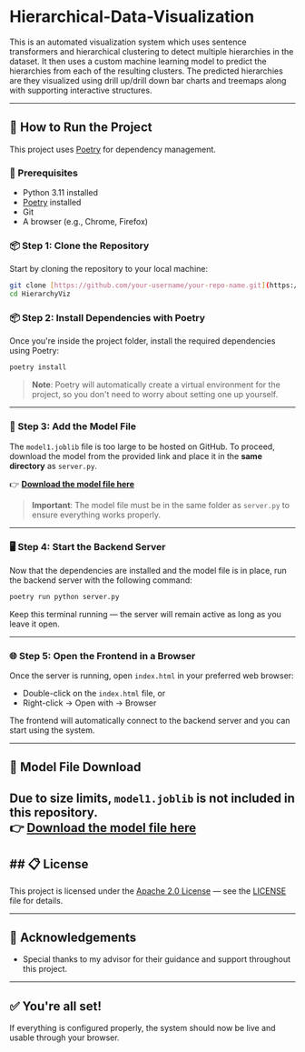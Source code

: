 # Hierarchical-Data-Visualization
 
This is an automated visualization system which uses sentence transformers and hierarchical clustering to detect multiple hierarchies in the dataset. It then uses a custom machine learning model to predict the hierarchies from each of the resulting clusters. The predicted hierarchies are they visualized using drill up/drill down bar charts and treemaps along with supporting interactive structures.

---

## 🚀 How to Run the Project

This project uses [Poetry](https://python-poetry.org/) for dependency management.

### 🧰 Prerequisites

- Python 3.11 installed
- [Poetry](https://python-poetry.org/docs/#installation) installed
- Git
- A browser (e.g., Chrome, Firefox)

### 📦 Step 1: Clone the Repository

Start by cloning the repository to your local machine:

```bash
git clone [https://github.com/your-username/your-repo-name.git](https://github.com/Uppalapati-Vinay-Kumar/HierarchyViz.git)
cd HierarchyViz
```

### 📦 Step 2: Install Dependencies with Poetry

Once you're inside the project folder, install the required dependencies using Poetry:

```bash
poetry install
```

> **Note**: Poetry will automatically create a virtual environment for the project, so you don't need to worry about setting one up yourself.

---

### 📁 Step 3: Add the Model File

The `model1.joblib` file is too large to be hosted on GitHub. To proceed, download the model from the provided link and place it in the **same directory** as `server.py`.

👉 **[Download the model file here](https://drive.google.com/file/d/1cvhH8MsJt2-YKPdbs7mNE-dQML1Ib9c7/view?usp=sharing)**

> **Important**: The model file must be in the same folder as `server.py` to ensure everything works properly.

---

### 🖥️ Step 4: Start the Backend Server

Now that the dependencies are installed and the model file is in place, run the backend server with the following command:

```bash
poetry run python server.py
```

Keep this terminal running — the server will remain active as long as you leave it open.

---

### 🌐 Step 5: Open the Frontend in a Browser

Once the server is running, open `index.html` in your preferred web browser:

- Double-click on the `index.html` file, or
- Right-click → Open with → Browser

The frontend will automatically connect to the backend server and you can start using the system.

---

## 📎 Model File Download

Due to size limits, `model1.joblib` is not included in this repository.  
👉 **[Download the model file here](https://drive.google.com/file/d/1cvhH8MsJt2-YKPdbs7mNE-dQML1Ib9c7/view?usp=sharing)**
---

## ## 📋 License

This project is licensed under the [Apache 2.0 License](https://opensource.org/licenses/Apache-2.0) — see the [LICENSE](LICENSE) file for details.

---

## 📝 Acknowledgements

- Special thanks to my advisor for their guidance and support throughout this project.

---

## ✅ You're all set!

If everything is configured properly, the system should now be live and usable through your browser.
